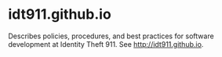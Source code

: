 idt911.github.io
================

Describes policies, procedures, and best practices for software development at Identity Theft 911. See http://idt911.github.io.
